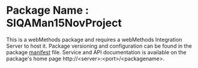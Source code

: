 # Package Name : SIQAMan15NovProject
This is a webMethods package and requires a webMethods Integration Server to host it. Package versioning and configuration can be found in the package [manifest](./SIQAMan15NovProject/manifest.v3) file. Service and API documentation is available on the package's home page http://&lt;server&gt;:&lt;port&gt;/&lt;packagename>.